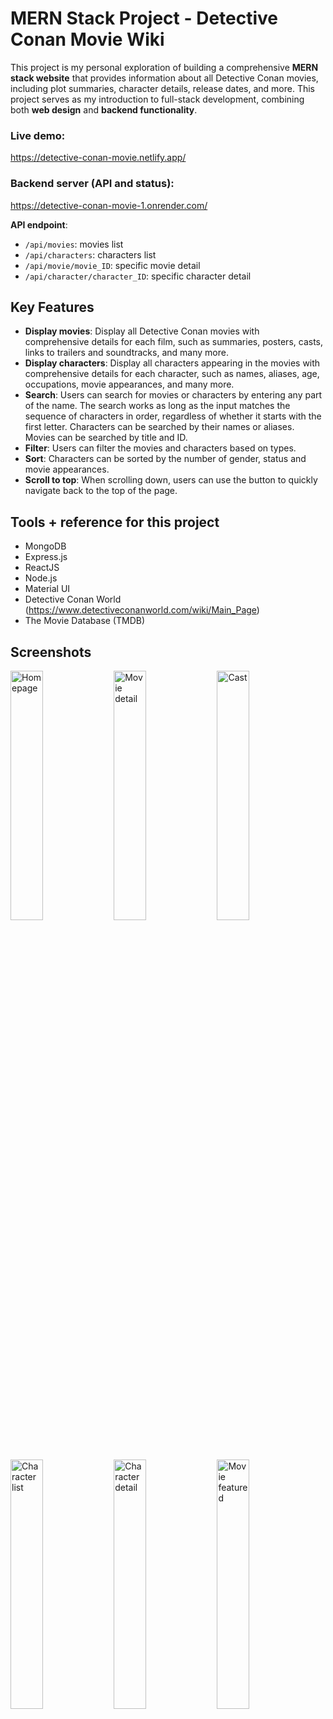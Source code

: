 # MERN Stack Project - Detective Conan Movie Wiki

This project is my personal exploration of building a comprehensive **MERN stack website** that provides information about all Detective Conan movies, including plot summaries, character details, release dates, and more. This project serves as my introduction to full-stack development, combining both **web design** and **backend functionality**.

### Live demo: 
https://detective-conan-movie.netlify.app/

### Backend server (API and status): 
https://detective-conan-movie-1.onrender.com/

**API endpoint**: 
- `/api/movies`: movies list
- `/api/characters`: characters list
- `/api/movie/movie_ID`: specific movie detail
- `/api/character/character_ID`: specific character detail

## Key Features
- **Display movies**: Display all Detective Conan movies with comprehensive details for each film, such as summaries, posters, casts, links to trailers and soundtracks, and many more.
- **Display characters**: Display all characters appearing in the movies with comprehensive details for each character, such as names, aliases, age, occupations, movie appearances, and many more.
- **Search**: Users can search for movies or characters by entering any part of the name. The search works as long as the input matches the sequence of characters in order, regardless of whether it starts with the first letter. Characters can be searched by their names or aliases. Movies can be searched by title and ID.
- **Filter**: Users can filter the movies and characters based on types.
- **Sort**: Characters can be sorted by the number of gender, status and movie appearances.
- **Scroll to top**: When scrolling down, users can use the button to quickly navigate back to the top of the page.

## Tools + reference for this project
- MongoDB
- Express.js
- ReactJS
- Node.js
- Material UI
- Detective Conan World (https://www.detectiveconanworld.com/wiki/Main_Page)
- The Movie Database (TMDB)
  
## Screenshots
<img src="https://github.com/user-attachments/assets/a85c5637-b3c9-404f-a28d-e04d386a93c9" alt="Homepage" width="32%" />&nbsp;<img src="https://github.com/user-attachments/assets/988b786f-866c-44e0-af8c-bd8ca5a35b16" alt="Movie detail" width="32%" />&nbsp;<img src="https://github.com/user-attachments/assets/359d5a17-1963-4c1c-a588-bb19fb86a184" alt="Cast" width="32%" />

<img src="https://github.com/user-attachments/assets/87568490-9250-43fa-bc89-7d0ad2e9ffa7" alt="Character list" width="32%" />&nbsp;<img src="https://github.com/user-attachments/assets/7fc1c859-7a43-42cf-a27f-bd2a4a2e7e0b" alt="Character detail" width="32%" />&nbsp;<img src="https://github.com/user-attachments/assets/f3877199-6bc1-414f-afd8-b20497997de4" alt="Movie featured" width="32%" />
